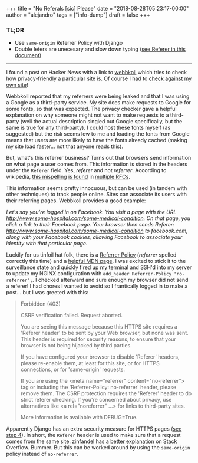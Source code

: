 +++
title = "No Referals [sic] Please"
date = "2018-08-28T05:23:17-00:00"
author = "alejandro"
tags = ["info-dump"]
draft = false
+++

### TL;DR

* Use `same-origin` Referrer Policy with Django
* Double leters are unecesary and slow down typing ([see Referer in this document](https://tools.ietf.org/html/rfc1945))

---

I found a post on Hacker News with a link to [webbkoll](https://webbkoll.dataskydd.net/en/) which tries to check how
privacy-friendly a particular site is. Of course I had to [check against my own
site](https://webbkoll.dataskydd.net/en/results?url=http%3A%2F%2Fkilonull.com%2F)!

Webbkoll reported that my referrers were being leaked and that I was using a Google as a third-party service. My site does make
requests to Google for some fonts, so that was expected. The privacy checker gave a helpful explanation on why someone might not
want to make requests to a third-party (well the actual description singled out Google specifically, but the same is true for any
third-party). I could host these fonts myself (as suggested) but the risk seems low to me and loading the fonts from Google means
that users are more likely to have the fonts already cached (making my site load faster... not that anyone reads this).

But, what's this referrer business? Turns out that browsers send information on what page a user comes from. This information is
stored in the headers under the `Referer` field. Yes, _referer_ and not _referrer_. According to wikipedia, [this
mispelling](https://tools.ietf.org/html/rfc1945) [is found](https://tools.ietf.org/html/rfc2616) in [multiple
RFCs](https://tools.ietf.org/html/rfc7231).

This information seems pretty innocuous, but can be used (in tandem with other techniques) to track people online. Sites can
associate its users with their referring pages. Webbkoll provides a good example:

_Let's say you're logged in on Facebook. You visit a page with the URL http://www.some-hospital.com/some-medical-condition. On
that page, you click a link to their Facebook page. Your browser then sends Referer:
http://www.some-hospital.com/some-medical-condition to facebook.com, along with your Facebook cookies, allowing Facebook to
associate your identity with that particular page._

Luckily for us tinfoil hat folk, there is a [Referrer Policy](https://www.w3.org/TR/referrer-policy/) (_referrer_ spelled
correctly this time) and a [helpful MDN page](https://developer.mozilla.org/en-US/docs/Web/HTTP/Headers/Referrer-Policy). I was
excited to stick it to the surveillance state and quickly fired up my terminal and SSH'd into my server to update my NGINX
configuration with `add_header Referrer-Policy "no-referrer";`. I checked afterward and sure enough my browser did not send a
referer! I had chores I wanted to avoid so I frantically logged in to make a post... but I was greeted with this:

> Forbidden (403)
>
> CSRF verification failed. Request aborted.
>
> You are seeing this message because this HTTPS site requires a 'Referer header' to be sent by your Web browser, but none was sent. This header is required for security reasons, to ensure that your browser is not being hijacked by third parties.
>
> If you have configured your browser to disable 'Referer' headers, please re-enable them, at least for this site, or for HTTPS connections, or for 'same-origin' requests.
>
> If you are using the &lt;meta name="referrer" content="no-referrer"&gt; tag or including the 'Referrer-Policy: no-referrer' header, please remove them. The CSRF protection requires the 'Referer' header to do strict referer checking. If you're concerned about privacy, use alternatives like &lt;a rel="noreferrer" ...&gt; for links to third-party sites.
>
> More information is available with DEBUG=True.

Apparently Django has an extra security measure for HTTPS pages ([see step
4](https://docs.djangoproject.com/en/2.1/ref/csrf/#how-it-works)). In short, the `Referer` header is used to make sure that a
request comes from the same site. zinfandel has a [better explanation](https://security.stackexchange.com/a/96139) on Stack
Overflow. Bummer. But this can be worked around by using the `same-origin` policy instead of `no-referrer`.
